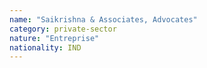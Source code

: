 ```yaml
---
name: "Saikrishna & Associates, Advocates"
category: private-sector
nature: "Entreprise"
nationality: IND
---
```

    